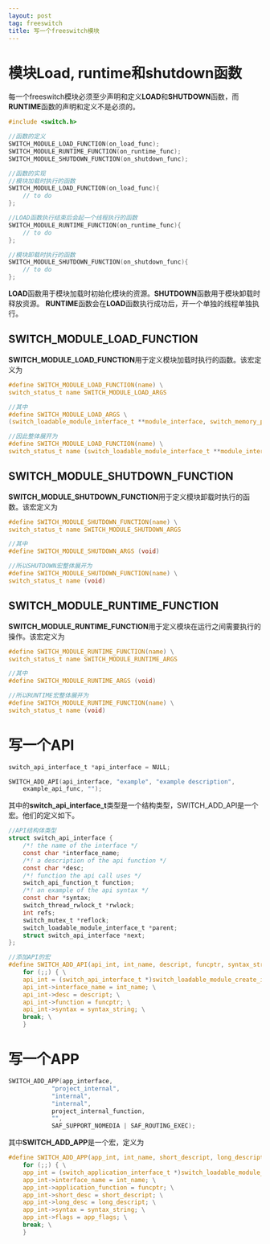 ```yaml
---
layout: post
tag: freeswitch
title: 写一个freeswitch模块
---
```


# 模块Load, runtime和shutdown函数

每一个freeswitch模块必须至少声明和定义**LOAD**和**SHUTDOWN**函数，而**RUNTIME**函数的声明和定义不是必须的。

```c
#include <switch.h>

//函数的定义
SWITCH_MODULE_LOAD_FUNCTION(on_load_func);
SWITCH_MODULE_RUNTIME_FUNCTION(on_runtime_func);
SWITCH_MODULE_SHUTDOWN_FUNCTION(on_shutdown_func);

//函数的实现
//模块加载时执行的函数
SWITCH_MODULE_LOAD_FUNCTION(on_load_func){
	// to do
};

//LOAD函数执行结束后会起一个线程执行的函数
SWITCH_MODULE_RUNTIME_FUNCTION(on_runtime_func){
	// to do
};

//模块卸载时执行的函数
SWITCH_MODULE_SHUTDOWN_FUNCTION(on_shutdown_func){
	// to do
};
```

**LOAD**函数用于模块加载时初始化模块的资源。**SHUTDOWN**函数用于模块卸载时释放资源。
**RUNTIME**函数会在**LOAD**函数执行成功后，开一个单独的线程单独执行。

## SWITCH_MODULE_LOAD_FUNCTION

**SWITCH_MODULE_LOAD_FUNCTION**用于定义模块加载时执行的函数。该宏定义为

```c
#define SWITCH_MODULE_LOAD_FUNCTION(name) \
switch_status_t name SWITCH_MODULE_LOAD_ARGS

//其中 
#define SWITCH_MODULE_LOAD_ARGS \
(switch_loadable_module_interface_t **module_interface, switch_memory_pool_t *pool)

//因此整体展开为
#define SWITCH_MODULE_LOAD_FUNCTION(name) \
switch_status_t name (switch_loadable_module_interface_t **module_interface, switch_memory_pool_t *pool)
```

## SWITCH_MODULE_SHUTDOWN_FUNCTION

**SWITCH_MODULE_SHUTDOWN_FUNCTION**用于定义模块卸载时执行的函数。该宏定义为

```c
#define SWITCH_MODULE_SHUTDOWN_FUNCTION(name) \
switch_status_t name SWITCH_MODULE_SHUTDOWN_ARGS

//其中 
#define SWITCH_MODULE_SHUTDOWN_ARGS (void)

//所以SHUTDOWN宏整体展开为
#define SWITCH_MODULE_SHUTDOWN_FUNCTION(name) \
switch_status_t name (void)
```

## SWITCH_MODULE_RUNTIME_FUNCTION

**SWITCH_MODULE_RUNTIME_FUNCTION**用于定义模块在运行之间需要执行的操作。该宏定义为

```c
#define SWITCH_MODULE_RUNTIME_FUNCTION(name) \
switch_status_t name SWITCH_MODULE_RUNTIME_ARGS

//其中 
#define SWITCH_MODULE_RUNTIME_ARGS (void)

//所以RUNTIME宏整体展开为
#define SWITCH_MODULE_RUNTIME_FUNCTION(name) \
switch_status_t name (void)
```

# 写一个API

```c
switch_api_interface_t *api_interface = NULL;

SWITCH_ADD_API(api_interface, "example", "example description", 
	example_api_func, "");
```

其中的**switch_api_interface_t**类型是一个结构类型，SWITCH_ADD_API是一个宏。他们的定义如下。

```c
//API结构体类型
struct switch_api_interface {
	/*! the name of the interface */
	const char *interface_name;
	/*! a description of the api function */
	const char *desc;
	/*! function the api call uses */
	switch_api_function_t function;
	/*! an example of the api syntax */
	const char *syntax;
	switch_thread_rwlock_t *rwlock;
	int refs;
	switch_mutex_t *reflock;
	switch_loadable_module_interface_t *parent;
	struct switch_api_interface *next;
};

//添加API的宏
#define SWITCH_ADD_API(api_int, int_name, descript, funcptr, syntax_string) \
	for (;;) { \
	api_int = (switch_api_interface_t *)switch_loadable_module_create_interface(*module_interface, SWITCH_API_INTERFACE); \
	api_int->interface_name = int_name; \
	api_int->desc = descript; \
	api_int->function = funcptr; \
	api_int->syntax = syntax_string; \
	break; \
	}
```


# 写一个APP

```c
SWITCH_ADD_APP(app_interface, 
			"project_internal",
			"internal", 
			"internal",
			project_internal_function, 
			"", 
			SAF_SUPPORT_NOMEDIA | SAF_ROUTING_EXEC);
```

其中**SWITCH_ADD_APP**是一个宏，定义为

```c
#define SWITCH_ADD_APP(app_int, int_name, short_descript, long_descript, funcptr, syntax_string, app_flags) \
	for (;;) { \
	app_int = (switch_application_interface_t *)switch_loadable_module_create_interface(*module_interface, SWITCH_APPLICATION_INTERFACE); \
	app_int->interface_name = int_name; \
	app_int->application_function = funcptr; \
	app_int->short_desc = short_descript; \
	app_int->long_desc = long_descript; \
	app_int->syntax = syntax_string; \
	app_int->flags = app_flags; \
	break; \
	}
```


